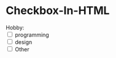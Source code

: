 # Checkbox-In-HTML
<form>  
Hobby:<br>  
              <input type="checkbox" id="programming" name="programming" value="programming"/>  
                 <label for="programming">programming</label> <br>  
              <input type="checkbox" id="design" name="design" value="design"/>  
                 <label for="design">design</label> <br>  
              <input type="checkbox" id="Other" name="Other" value="Other"/>  
                 <label for="Other">Other</label>  
</form>  

